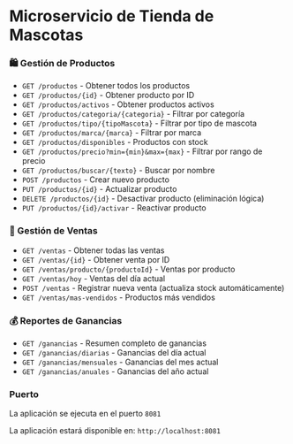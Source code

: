 # Microservicio de Tienda de Mascotas


### 🛍️ Gestión de Productos
- `GET /productos` - Obtener todos los productos
- `GET /productos/{id}` - Obtener producto por ID
- `GET /productos/activos` - Obtener productos activos
- `GET /productos/categoria/{categoria}` - Filtrar por categoría
- `GET /productos/tipo/{tipoMascota}` - Filtrar por tipo de mascota
- `GET /productos/marca/{marca}` - Filtrar por marca
- `GET /productos/disponibles` - Productos con stock
- `GET /productos/precio?min={min}&max={max}` - Filtrar por rango de precio
- `GET /productos/buscar/{texto}` - Buscar por nombre
- `POST /productos` - Crear nuevo producto
- `PUT /productos/{id}` - Actualizar producto
- `DELETE /productos/{id}` - Desactivar producto (eliminación lógica)
- `PUT /productos/{id}/activar` - Reactivar producto

### 🧾 Gestión de Ventas
- `GET /ventas` - Obtener todas las ventas
- `GET /ventas/{id}` - Obtener venta por ID
- `GET /ventas/producto/{productoId}` - Ventas por producto
- `GET /ventas/hoy` - Ventas del día actual
- `POST /ventas` - Registrar nueva venta (actualiza stock automáticamente)
- `GET /ventas/mas-vendidos` - Productos más vendidos

### 💰 Reportes de Ganancias
- `GET /ganancias` - Resumen completo de ganancias
- `GET /ganancias/diarias` - Ganancias del día actual
- `GET /ganancias/mensuales` - Ganancias del mes actual
- `GET /ganancias/anuales` - Ganancias del año actual


### Puerto
La aplicación se ejecuta en el puerto `8081`

La aplicación estará disponible en: `http://localhost:8081`

